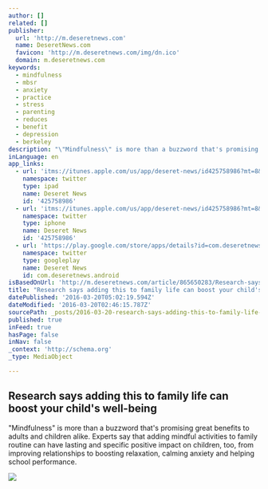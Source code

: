 ```yaml
---
author: []
related: []
publisher:
  url: 'http://m.deseretnews.com'
  name: DeseretNews.com
  favicon: 'http://m.deseretnews.com/img/dn.ico'
  domain: m.deseretnews.com
keywords:
  - mindfulness
  - mbsr
  - anxiety
  - practice
  - stress
  - parenting
  - reduces
  - benefit
  - depression
  - berkeley
description: "\"Mindfulness\" is more than a buzzword that's promising great benefits to adults and children alike. Experts say that adding mindful activities to family routine can have lasting and specific positive impact on children, too, from improving relationships to boosting relaxation, calming anxiety and helping school performance."
inLanguage: en
app_links:
  - url: 'itms://itunes.apple.com/us/app/deseret-news/id425758986?mt=8&uo=4'
    namespace: twitter
    type: ipad
    name: Deseret News
    id: '425758986'
  - url: 'itms://itunes.apple.com/us/app/deseret-news/id425758986?mt=8&uo=4'
    namespace: twitter
    type: iphone
    name: Deseret News
    id: '425758986'
  - url: 'https://play.google.com/store/apps/details?id=com.deseretnews.android'
    namespace: twitter
    type: googleplay
    name: Deseret News
    id: com.deseretnews.android
isBasedOnUrl: 'http://m.deseretnews.com/article/865650283/Research-says-adding-this-to-family-life-can-boost-your-childs-well-being.html?pg=all?ref=https%3A%2F%2Fwww.google.com%2F'
title: "Research says adding this to family life can boost your child's well-being"
datePublished: '2016-03-20T05:02:19.594Z'
dateModified: '2016-03-20T02:46:15.787Z'
sourcePath: _posts/2016-03-20-research-says-adding-this-to-family-life-can-boost-your-chil.md
published: true
inFeed: true
hasPage: false
inNav: false
_context: 'http://schema.org'
_type: MediaObject

---
```

<article style=""><h1>Research says adding this to family life can boost your child's well-being</h1><p>"Mindfulness" is more than a buzzword that's promising great benefits to adults and children alike. Experts say that adding mindful activities to family routine can have lasting and specific positive impact on children, too, from improving relationships to boosting relaxation, calming anxiety and helping school performance.</p><img src="http://img.deseretnews.com/images/article/hires/1670794/1670794.jpg" /></article>